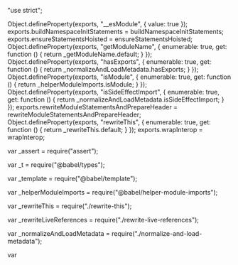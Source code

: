"use strict";

Object.defineProperty(exports, "__esModule", {
  value: true
});
exports.buildNamespaceInitStatements = buildNamespaceInitStatements;
exports.ensureStatementsHoisted = ensureStatementsHoisted;
Object.defineProperty(exports, "getModuleName", {
  enumerable: true,
  get: function () {
    return _getModuleName.default;
  }
});
Object.defineProperty(exports, "hasExports", {
  enumerable: true,
  get: function () {
    return _normalizeAndLoadMetadata.hasExports;
  }
});
Object.defineProperty(exports, "isModule", {
  enumerable: true,
  get: function () {
    return _helperModuleImports.isModule;
  }
});
Object.defineProperty(exports, "isSideEffectImport", {
  enumerable: true,
  get: function () {
    return _normalizeAndLoadMetadata.isSideEffectImport;
  }
});
exports.rewriteModuleStatementsAndPrepareHeader = rewriteModuleStatementsAndPrepareHeader;
Object.defineProperty(exports, "rewriteThis", {
  enumerable: true,
  get: function () {
    return _rewriteThis.default;
  }
});
exports.wrapInterop = wrapInterop;

var _assert = require("assert");

var _t = require("@babel/types");

var _template = require("@babel/template");

var _helperModuleImports = require("@babel/helper-module-imports");

var _rewriteThis = require("./rewrite-this");

var _rewriteLiveReferences = require("./rewrite-live-references");

var _normalizeAndLoadMetadata = require("./normalize-and-load-metadata");

var